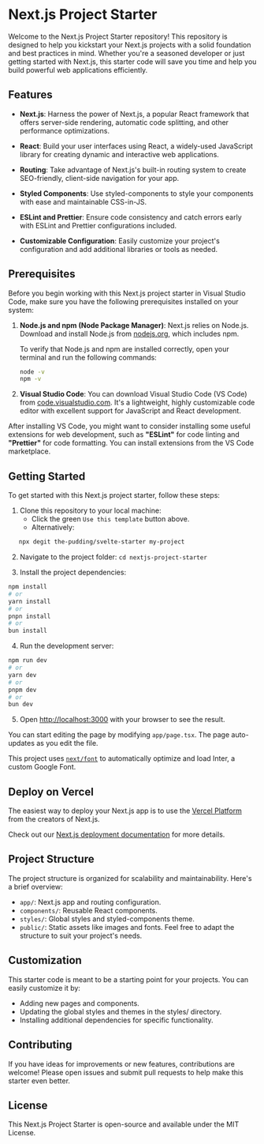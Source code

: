 # Next.js Project Starter

Welcome to the Next.js Project Starter repository! This repository is designed
to help you kickstart your Next.js projects with a solid foundation and best
practices in mind. Whether you're a seasoned developer or just getting started
with Next.js, this starter code will save you time and help you build powerful
web applications efficiently.

## Features

- **Next.js**: Harness the power of Next.js, a popular React framework that
  offers server-side rendering, automatic code splitting, and other performance
  optimizations.

- **React**: Build your user interfaces using React, a widely-used JavaScript
  library for creating dynamic and interactive web applications.

- **Routing**: Take advantage of Next.js's built-in routing system to create
  SEO-friendly, client-side navigation for your app.

- **Styled Components**: Use styled-components to style your components with
  ease and maintainable CSS-in-JS.

- **ESLint and Prettier**: Ensure code consistency and catch errors early with
  ESLint and Prettier configurations included.

- **Customizable Configuration**: Easily customize your project's configuration
  and add additional libraries or tools as needed.

## Prerequisites

Before you begin working with this Next.js project starter in Visual Studio
Code, make sure you have the following prerequisites installed on your system:

1. **Node.js and npm (Node Package Manager)**: Next.js relies on Node.js.
   Download and install Node.js from [nodejs.org](https://nodejs.org/), which
   includes npm.

   To verify that Node.js and npm are installed correctly, open your terminal
   and run the following commands:

   ```bash
   node -v
   npm -v

   ```

2. **Visual Studio Code**: You can download Visual Studio Code (VS Code) from
   [code.visualstudio.com](code.visualstudio.com). It's a lightweight, highly
   customizable code editor with excellent support for JavaScript and React
   development.

After installing VS Code, you might want to consider installing some useful
extensions for web development, such as **"ESLint"** for code linting and
**"Prettier"** for code formatting. You can install extensions from the VS Code
marketplace.

## Getting Started

To get started with this Next.js project starter, follow these steps:

1. Clone this repository to your local machine:
   - Click the green `Use this template` button above.
   - Alternatively:

```bash
   npx degit the-pudding/svelte-starter my-project
```

2. Navigate to the project folder: `cd nextjs-project-starter`

3. Install the project dependencies:

```bash
npm install
# or
yarn install
# or
pnpn install
# or
bun install
```

4. Run the development server:

```bash
npm run dev
# or
yarn dev
# or
pnpm dev
# or
bun dev
```

5. Open [http://localhost:3000](http://localhost:3000) with your browser to see
   the result.

You can start editing the page by modifying `app/page.tsx`. The page
auto-updates as you edit the file.

This project uses
[`next/font`](https://nextjs.org/docs/basic-features/font-optimization) to
automatically optimize and load Inter, a custom Google Font.

## Deploy on Vercel

The easiest way to deploy your Next.js app is to use the
[Vercel Platform](https://vercel.com/new?utm_medium=default-template&filter=next.js&utm_source=create-next-app&utm_campaign=create-next-app-readme)
from the creators of Next.js.

Check out our
[Next.js deployment documentation](https://nextjs.org/docs/deployment) for more
details.

## Project Structure

The project structure is organized for scalability and maintainability. Here's a
brief overview:

- `app/`: Next.js app and routing configuration.
- `components/`: Reusable React components.
- `styles/`: Global styles and styled-components theme.
- `public/`: Static assets like images and fonts. Feel free to adapt the
  structure to suit your project's needs.

## Customization

This starter code is meant to be a starting point for your projects. You can
easily customize it by:

- Adding new pages and components.
- Updating the global styles and themes in the styles/ directory.
- Installing additional dependencies for specific functionality.

## Contributing

If you have ideas for improvements or new features, contributions are welcome!
Please open issues and submit pull requests to help make this starter even
better.

## License

This Next.js Project Starter is open-source and available under the MIT License.

